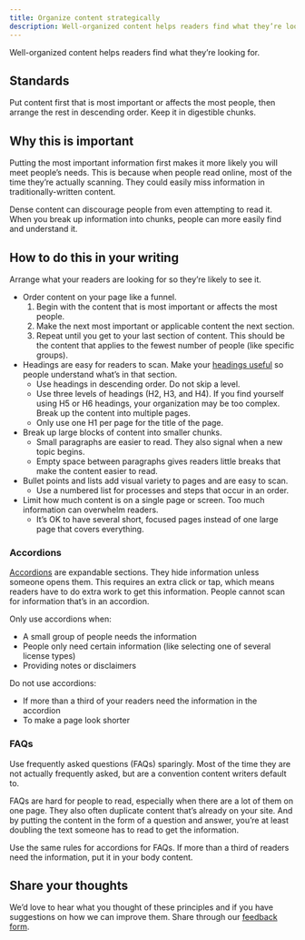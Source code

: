 ```yaml
---
title: Organize content strategically
description: Well-organized content helps readers find what they’re looking for.
---
```


<p class="text-lead">Well-organized content helps readers find what they’re looking for.</p>

## Standards

Put content first that is most important or affects the most people, then arrange the rest in descending order. Keep it in digestible chunks.

## Why this is important

Putting the most important information first makes it more likely you will meet people’s needs. This is because when people read online, most of the time they’re actually scanning. They could easily miss information in traditionally-written content.

Dense content can discourage people from even attempting to read it. When you break up information into chunks, people can more easily find and understand it.

## How to do this in your writing

Arrange what your readers are looking for so they’re likely to see it.

* Order content on your page like a funnel.
  1. Begin with the content that is most important or affects the most people.
  2. Make the next most important or applicable content the next section.
  3. Repeat until you get to your last section of content. This should be the content that applies to the fewest number of people (like specific groups).
* Headings are easy for readers to scan. Make your [headings useful](https://www.plainlanguage.gov/guidelines/organize/add-useful-headings/) so people understand what’s in that section.
  * Use headings in descending order. Do not skip a level.
  * Use three levels of headings (H2, H3, and H4). If you find yourself using H5 or H6 headings, your organization may be too complex. Break up the content into multiple pages.
  * Only use one H1 per page for the title of the page.
* Break up large blocks of content into smaller chunks.
  * Small paragraphs are easier to read. They also signal when a new topic begins.
  * Empty space between paragraphs gives readers little breaks that make the content easier to read.
* Bullet points and lists add visual variety to pages and are easy to scan.
  * Use a numbered list for processes and steps that occur in an order.
* Limit how much content is on a single page or screen. Too much information can overwhelm readers.
  * It’s OK to have several short, focused pages instead of one large page that covers everything.

### Accordions

[Accordions](https://designsystem.webstandards.ca.gov/components/accordion/readme/) are expandable sections. They hide information unless someone opens them. This requires an extra click or tap, which means readers have to do extra work to get this information. People cannot scan for information that’s in an accordion.

Only use accordions when:

* A small group of people needs the information
* People only need certain information (like selecting one of several license types)
* Providing notes or disclaimers

Do not use accordions:

* If more than a third of your readers need the information in the accordion
* To make a page look shorter

### FAQs

Use frequently asked questions (FAQs) sparingly. Most of the time they are not actually frequently asked, but are a convention content writers default to.

FAQs are hard for people to read, especially when there are a lot of them on one page. They also often duplicate content that’s already on your site. And by putting the content in the form of a question and answer, you’re at least doubling the text someone has to read to get the information.

Use the same rules for accordions for FAQs. If more than a third of readers need the information, put it in your body content.

## Share your thoughts

We’d love to hear what you thought of these principles and if you have suggestions on how we can improve them. Share through our [feedback form](https://docs.google.com/forms/d/e/1FAIpQLScNllSkyD7sI7wQPQ9LkkfbRB4w7stEbEKuhrHVxYue-DPyQQ/viewform?usp=sf_link).
